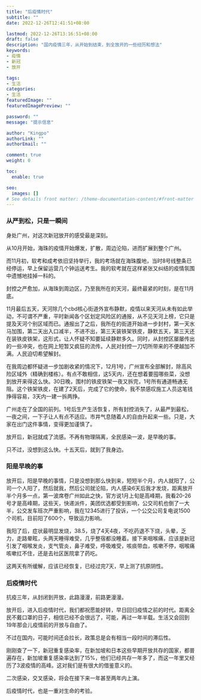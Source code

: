 ```yaml
---
title: "后疫情时代"
subtitle: ""
date: 2022-12-26T12:41:51+08:00

lastmod: 2022-12-26T13:16:51+08:00
draft: false
description: "国内疫情三年，从开始到结束，到全放开的一些经历和想法"
keywords: 
- 疫情
- 新冠
- 放开

tags:
- 生活
categories:
- 生活
featuredImage: ""
featuredImagePreview: ""

password: ""
message: "提示信息"

author: "Kingpo"
authorLink: ""
authorEmail: ""

comment: true
weight: 0

toc:
  enable: true

seo:
  images: []
# See details front matter: /theme-documentation-content/#front-matter
---
```


<!--more-->

### 从严到松，只是一瞬间

身处广州，对这次新冠放开的感受最是深刻。

从10月开始，海珠的疫情开始爆发，扩散，周边沦陷，进而扩展到整个广州。

而11月初，软考和成考依旧坚持举行，我的考场就在海珠腹地，当时8号线整条已经停运，早上保留运营几个钟运送考生。我的软考就在这样紧张又纠结的疫情氛围中遗憾地挂掉一科的。

封控之严愈加，从海珠到周边区，乃至我所在的天河，最终最紧的时刻，是在11月底。

11月最后五天，天河除几个cbd核心街道外宣布静默，疫情以来天河从未有如此举动，不可谓不严重，平时新闻各个区划定风险区的通报，从不见天河上榜，它只是提及天河个别区域而已。通报出了之后，我所在的街道开始进一步封村，第一天水马加围，第二天出入口减半，不进不出，第三天装铁架铁皮，静默五天，第三天还在装铁皮铁架，这形式，让人怀疑不知要延续静默多久。同时，从封控区屡屡传出的一些冲突，也在网上短暂又疯狂的流传。人民对封控一刀切所带来的不便越加不满。人民迫切希望解封。

在我周边都怀疑进一步加剧收紧的情况下，12月1号，广州宣布全部解封，除高风险区域外（精确到楼栋）。有点不敢相信，这5天内，还在想着要囤哪些菜，没想到放开来得这么快。30日晚，围村的铁皮铁架一夜又拆完，1号所有通道畅通无阻。这个铁架铁皮，在建了2天后，完成了它的使命，我不禁感叹施工人员这笔钱挣得容易，3天内一建一拆两挣。

广州走在了全国的前列。1号后生产生活恢复，所有封控消失了，从最严到最松，一夜之间，一下子让人有点不适应。市井气息随着人的自由升起来一些。只是，大家在出门这件事情，变得更加谨慎了。

放开后，新冠就成了流感。不再有物理隔离，全民感染一波，是早晚的事。

只不过，没想到这么快。十五天后，就到了我身边。

### 阳是早晚的事

放开后，阳是早晚的事情，只是没想到那么快到来，短短半个月，内人就阳了，公司一个人阳了，然后就我，然后公司就沦陷，内人感染6天后我才发烧，距离放开半个月多一点，第一波席卷广州如此之快，官方说1月上旬是高峰期，我看20-26号才是高峰期，这些天，快递派件，美团优选都受到影响，公交司机也倒了一大半，公交发车班次严重影响，我在12345进行了投诉，一个公交公司复电说1500个司机，目前阳了600个，导致运力影响。

我阳了后，症状最明显发烧，38.5，烧了4天4夜，不吃药退不下烧，头晕，乏力，走路晕眩，头两天睡得难受，几乎整宿都没睡着。接下来咽喉痛，应该是新冠引发了咽喉发炎，支气管炎，鼻子难受，呼吸难受，咳痰带血，咳嗽不停，咽喉痛咳嗽扛不住，还是去社区医院拿了药吃。

这两天有所缓解，应该已经恢复，已经过完7天，早上测了抗原阴性。

### 后疫情时代

抗疫三年，从封闭到开放，此路漫漫，前路更漫漫。

放开后，进入后疫情时代，我们都祝愿能好转，早日回归疫情之前的时代。距离全民不戴口罩的日子，相信已经不会很远了，可能，再过一年半载。生活又会回到19年那会儿疫情前的开放与自由了。

不过在国内，可能时间还会拉长，政策总是会有相当一段时间的滞后性。

刚刚查了一下，新冠重复感染率，在新加坡和日本这些早期开放共存的国家，都普遍存在，新加坡重复感染率达到了15%，他们已经共存一年多了，而这一年里又经历了3波疫情的高峰。这对我们是有很大的借鉴意义的。

二次感染，交叉感染，将会在接下来一年甚至两年内上演。

后疫情时代，也是一重对生命的考验。





